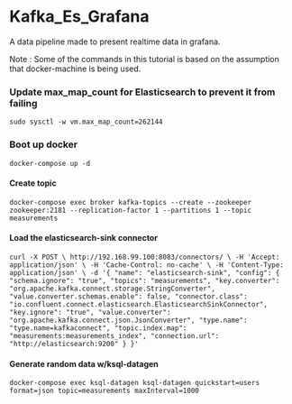 # Kafka_Es_Grafana
A data pipeline made to present realtime data in grafana. 

Note : Some of the commands in this tutorial is based on the assumption that docker-machine is being used. 

### Update max_map_count for Elasticsearch to prevent it from failing
```sudo sysctl -w vm.max_map_count=262144```

### Boot up docker
```docker-compose up -d ```

#### Create topic

``docker-compose exec broker kafka-topics --create --zookeeper zookeeper:2181 --replication-factor 1 --partitions 1 --topic measurements ``


#### Load the elasticsearch-sink connector
``
curl -X POST \
  http://192.168.99.100:8083/connectors/ \
  -H 'Accept: application/json' \
  -H 'Cache-Control: no-cache' \
  -H 'Content-Type: application/json' \
  -d '{
    "name": "elasticsearch-sink",
    "config": {
      "schema.ignore": "true",
      "topics": "measurements",
      "key.converter": "org.apache.kafka.connect.storage.StringConverter",
      "value.converter.schemas.enable": false,
      "connector.class": "io.confluent.connect.elasticsearch.ElasticsearchSinkConnector",
      "key.ignore": "true",
      "value.converter": "org.apache.kafka.connect.json.JsonConverter",
      "type.name": "type.name=kafkaconnect",
      "topic.index.map": "measurements:measurements_index",
      "connection.url": "http://elasticsearch:9200"
    }
}'
``

#### Generate random data w/ksql-datagen
``docker-compose exec ksql-datagen ksql-datagen quickstart=users format=json topic=measurements maxInterval=1000 ``
